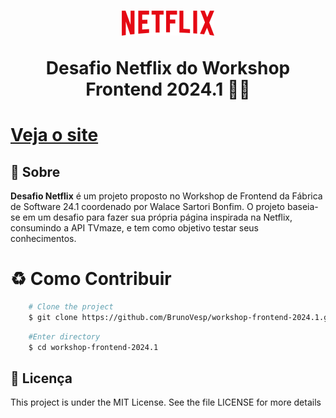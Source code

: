 <h1 align="center">
    <img src="src/imagens/netflix.png">
    <p>Desafio Netflix do Workshop Frontend 2024.1 👨‍💻</p>
</h1>

<h1><a href="https://workshop-frontend-2024-1-seven.vercel.app/">Veja o site</a></h1>

## 📕 Sobre

**Desafio Netflix** é um projeto proposto no Workshop de Frontend da Fábrica de Software 24.1 coordenado por Walace Sartori Bonfim. O projeto baseia-se em um desafio para fazer sua própria página inspirada na Netflix, consumindo a API TVmaze, e tem como objetivo testar seus conhecimentos.

# ♻️ Como Contribuir 

```bash
    # Clone the project
    $ git clone https://github.com/BrunoVesp/workshop-frontend-2024.1.git
```

```bash
    #Enter directory
    $ cd workshop-frontend-2024.1
```

## 📃 Licença

This project is under the MIT License. See the file LICENSE for more details